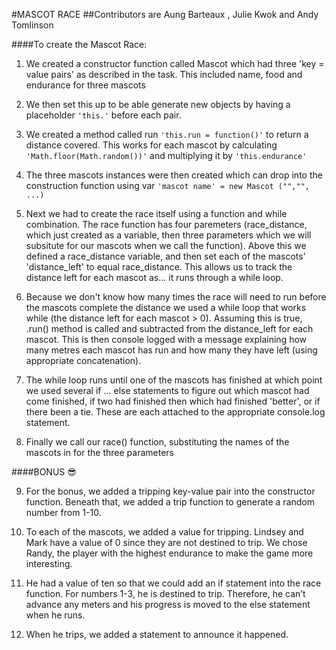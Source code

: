 #MASCOT RACE
##Contributors are Aung Barteaux , Julie Kwok and Andy Tomlinson

####To create the Mascot Race:

1) We created a constructor function called Mascot which had three 'key = value pairs' as described in the task. This included name, food and endurance for three mascots

2) We then set this up to be able generate new objects by having a placeholder `'this.'` before each pair.

3)  We created a method called run `'this.run = function()'` to return a distance covered. This works for each mascot by calculating `'Math.floor(Math.random())'` and multiplying it by `'this.endurance'`

4) The three mascots instances were then created which can drop into the construction function using var `'mascot name' = new Mascot ("","", ...)`

5) Next we had to create the race itself using a function and while combination. The race function has four paremeters (race_distance, which just created as a variable, then three parameters which we will subsitute for our mascots when we call the function). Above this we defined a race_distance variable, and then set each of the mascots' 'distance_left' to equal race_distance. This allows us to track the distance left for each mascot as... it runs through a while loop.

6) Because we don't know how many times the race will need to run before the mascots complete the distance we used a while loop that works while (the distance left for each mascot > 0). Assuming this is true, .run() method is called and subtracted from the distance_left for each mascot. This is then console logged with a message explaining how many metres each mascot has run and how many they have left (using appropriate concatenation).

7) The while loop runs until one of the mascots has finished at which point we used several if ... else statements to figure out which mascot had come finished, if two had finished then which had finished 'better', or if there been a tie. These are each attached to the appropriate console.log statement.

8) Finally we call our race() function, substituting the names of the mascots in for the three parameters

####BONUS :sunglasses:

9) For the bonus, we added a tripping key-value pair into the constructor function. Beneath that, we added a trip function to generate a random number from 1-10.

10) To each of the mascots, we added a value for tripping. Lindsey and Mark have a value of 0 since they are not destined to trip. We chose Randy, the player with the highest endurance to make the game more interesting.

11) He had a value of ten so that we could add an if statement into the race function. For numbers 1-3, he is destined to trip. Therefore, he can’t advance any meters and his progress is moved to the else statement when he runs.

12) When he trips, we added a statement to announce it happened.